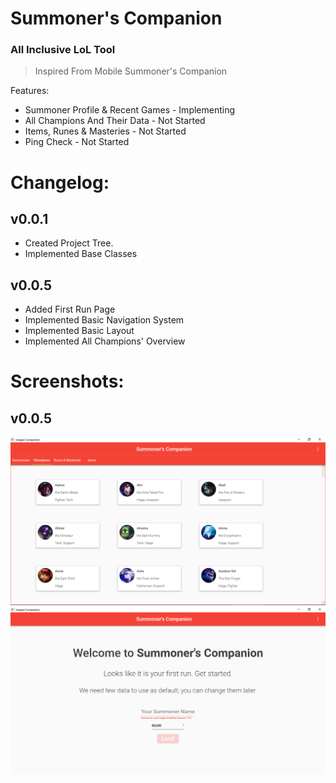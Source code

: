 # Summoner's Companion
### All Inclusive LoL Tool
> Inspired From Mobile Summoner's Companion

Features:
* Summoner Profile & Recent Games - Implementing
* All Champions And Their Data - Not Started
* Items, Runes & Masteries - Not Started
* Ping Check - Not Started

# Changelog:

## v0.0.1
* Created Project Tree.
* Implemented Base Classes

## v0.0.5
* Added First Run Page
* Implemented Basic Navigation System
* Implemented Basic Layout
* Implemented All Champions' Overview

# Screenshots:

## v0.0.5

![Champions Overview](/img/champions.PNG?raw=true)
![First Run Page](img/firstrun.PNG?raw=true)
